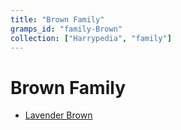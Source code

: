 ```yaml
---
title: "Brown Family"
gramps_id: "family-Brown"
collection: ["Harrypedia", "family"]
---
```


# Brown Family

- [Lavender Brown](/Harrypedia/people/Brown/Lavender/)

